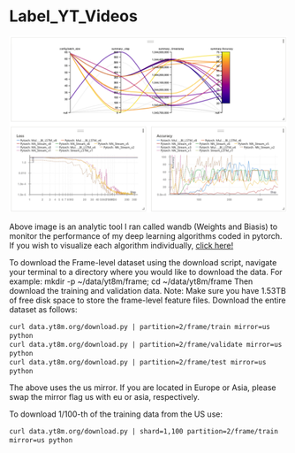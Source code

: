 # Label_YT_Videos

![alt text](https://github.com/rchavezj/Label_YT_Videos/blob/master/pytorch_results.png "Pytorch Results")

Above image is an analytic tool I ran called wandb (Weights and Biasis) to monitor the performance of my deep learning algorithms coded in pytorch. If you wish to visualize each algorithm individually, [click here!](https://app.wandb.ai/rchavezj/label_yt_videos/reports?view=rchavezj%2FPytorch%20Report)


To download the Frame-level dataset using the download script, navigate your terminal to a directory where you would like to download the data. For example:
mkdir -p ~/data/yt8m/frame; cd ~/data/yt8m/frame
Then download the training and validation data. Note: Make sure you have 1.53TB of free disk space to store the frame-level feature files. Download the entire dataset as follows:

```console
curl data.yt8m.org/download.py | partition=2/frame/train mirror=us python 
curl data.yt8m.org/download.py | partition=2/frame/validate mirror=us python 
curl data.yt8m.org/download.py | partition=2/frame/test mirror=us python
```

The above uses the us mirror. If you are located in Europe or Asia, please swap the mirror flag us with eu or asia, respectively.

To download 1/100-th of the training data from the US use:
```console
curl data.yt8m.org/download.py | shard=1,100 partition=2/frame/train mirror=us python
```
